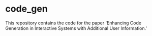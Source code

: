 # code_gen
This repository contains the code for the paper 'Enhancing Code Generation in Interactive Systems with Additional User Information.'
